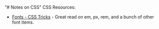 "# Notes on CSS" 
CSS Resources:


 * [Fonts - CSS Tricks](https://css-tricks.com/almanac/properties/f/font-size/ ) - Great read on em, px, rem, and a bunch of other font items.

